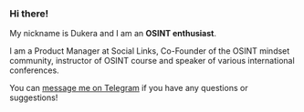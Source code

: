 ### Hi there!

My nickname is Dukera and I am an **OSINT enthusiast**. 

I am a Product Manager at Social Links, Co-Founder of the OSINT mindset community, instructor of OSINT course and speaker of various international conferences.

You can [message me on Telegram](https://t.me/dukera) if you have any questions or suggestions!
